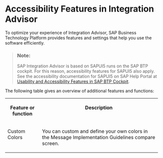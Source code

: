 <!-- loio2b33756e84fc43879405a5e3efe4e520 -->

# Accessibility Features in Integration Advisor

To optimize your experience of Integration Advisor, SAP Business Technology Platform provides features and settings that help you use the software efficiently.



> ### Note:  
> SAP Integration Advisor is based on SAPUI5 runs on the SAP BTP cockpit. For this reason, accessibility features for SAPUI5 also apply. See the accessibility documentation for SAPUI5 on SAP Help Portal at [Usability and Accessibility Features in SAP BTP Cockpit](https://help.sap.com/docs/BTP/65de2977205c403bbc107264b8eccf4b/8153bc43bc7d44009549b375ed5c9632.html).

The following table gives an overview of additional features and functions:


<table>
<tr>
<th valign="top">

Feature or function

</th>
<th valign="top">

Description

</th>
</tr>
<tr>
<td valign="top">

Custom Colors

</td>
<td valign="top">

You can custom and define your own colors in the Message Implementation Guidelines compare screen.

</td>
</tr>
</table>

